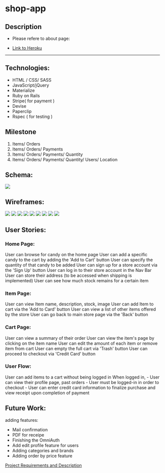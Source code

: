 # shop-app

## Description
* Please refere to about page:
 - [Link to Heroku](https://stork-store.herokuapp.com/)
 
 ---------------------------------------------------------------------------------------------------
## Technologies:

- HTML / CSS/ SASS
- JavaScript/jQuery
- Materialize
- Ruby on Rails 
- Stripe( for payment )
- Devise
- Paperclip
- Rspec ( for testing )

## Milestone
 1. Items/ Orders
 2. Items/ Orders/ Payments
 3. Items/ Orders/ Payments/ Quantity
 4. Items/ Orders/ Payments/ Quantity/ Users/ Location
 
 
## Schema:
![](https://dl.dropboxusercontent.com/s/flnrhwhdt9rcxzm/final.jpg?dl=0)




## Wireframes:

![](https://dl.dropboxusercontent.com/s/rg29eh3d8k0b7qz/wire1.jpg?dl=0)
![](https://dl.dropboxusercontent.com/s/zhdyljbetf1s4ub/landing.jpg?dl=0)
![](https://dl.dropboxusercontent.com/s/tfjjtnce48wrq55/item.jpg?dl=0)
![](https://dl.dropboxusercontent.com/s/r6fu7zsuebs4ev0/cart.jpg?dl=0)
![](https://dl.dropboxusercontent.com/s/csavv4zetnle1l3/signup.jpg?dl=0)
![](https://dl.dropboxusercontent.com/s/v67nsze6qoju44m/user.jpg?dl=0)
![](https://dl.dropboxusercontent.com/s/nlqlzed32lq0k1r/checkout1.jpg?dl=0)
![](https://dl.dropboxusercontent.com/s/nur3mwjau9bx0bc/checkout2.jpg?dl=0)
![](https://dl.dropboxusercontent.com/s/ijugblorecnrtbi/checkout3.jpg?dl=0)

## User Stories:
### Home Page:
User can browse for candy on the home page
User can add a specific candy to the cart by adding the 'Add to Cart' button
User can specify the quantity of that candy to be added
User can sign up for a store account via the 'Sign Up' button
User can log in to their store account in the Nav Bar
User can store their address (to be accessed when shipping is implemented)
User can see how much stock remains for a certain item

### Item Page:

User can view Item name, description, stock, image
User can add Item to cart via the 'Add to Card' button
User can view a list of other items offered by the store
User can go back to main store page via the 'Back' button

### Cart Page:
User can view a summary of their order
User can view the item's page by clicking on the item name
User can edit the amount of each item or remove item from cart
User can empty the full cart via 'Trash' button
User can proceed to checkout via 'Credit Card' button

### User Flow:
User can add items to a cart without being logged in
When logged in, 
	- User can view their profile page, past orders
	- User must be logged-in in order to checkout
	- User can enter credit card information to finalize purchase and view receipt upon completion of payment


## Future Work:

adding features:
- Mail confirmation
- PDF for receipe 
- Finishing the OmniAuth
- Add edit profile feature for users
- Adding categories and brands
- Adding order by price feature


[Project Requirements and Description](https://github.com/sf-wdi-gaia/project-03#project-planning-deliverables)
